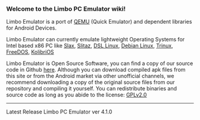 ### **Welcome to the Limbo PC Emulator wiki!**    

Limbo Emulator is a port of [QEMU](https://www.qemu.org/) (Quick Emulator) and dependent libraries for Android Devices.  
  
Limbo Emulator can currently emulate lightweight Operating Systems for Intel based x86 PC like
[Slax](https://github.com/limboemu/limbo/wiki/Slax), 
[Slitaz](https://github.com/limboemu/limbo/wiki/Slitaz), 
[DSL Linux](https://github.com/limboemu/limbo/wiki/DSL-Linux), 
[Debian Linux](https://github.com/limboemu/limbo/wiki/Debian-Linux), 
[Trinux](https://github.com/limboemu/limbo/wiki/Trinux), 
[FreeDOS](https://github.com/limboemu/limbo/wiki/FreeDOS), 
[KolibriOS](https://github.com/limboemu/limbo/wiki/Slitaz)  
  
Limbo Emulator is Open Source Software, you can find a copy of our source code in Github [here](https://github.com/limboemu/limbo). Although you can download compiled apk files from this site or from the Android market via other unofficial channels, we recommend downloading a copy of the original source files from our repository and compiling it yourself. You can redistribute binaries and source code as long as you abide to the license: [GPLv2.0](https://github.com/limboemu/limbo/blob/master/COPYING)  
   
  
***


Latest Release
Limbo PC Emulator ver 4.1.0